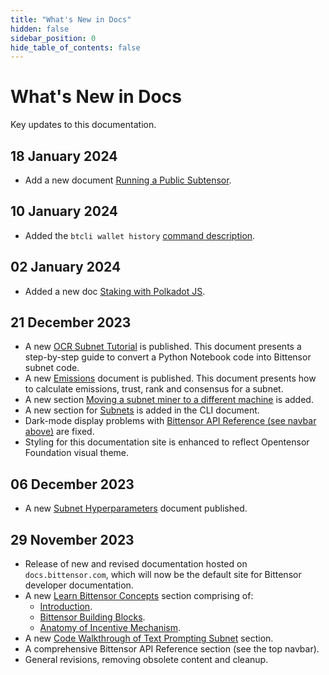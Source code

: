 ```yaml
---
title: "What's New in Docs"
hidden: false
sidebar_position: 0
hide_table_of_contents: false
---
```


# What's New in Docs

Key updates to this documentation.

## 18 January 2024

- Add a new document [Running a Public Subtensor](./getting-started/running-a-public-subtensor.md).

## 10 January 2024

- Added the `btcli wallet history` [command description](./reference/btcli.md#show-history).  

## 02 January 2024

- Added a new doc [Staking with Polkadot JS](./staking/staking-polkadot-js.md).

## 21 December 2023

- A new [OCR Subnet Tutorial](./tutorials/ocr-subnet-tutorial.md) is published. This document presents a step-by-step guide to convert a Python Notebook code into Bittensor subnet code.
- A new [Emissions](./emissions.md) document is published. This document presents how to calculate emissions, trust, rank and consensus for a subnet. 
- A new section [Moving a subnet miner to a different machine](./subnets/register-and-participate.md#moving-a-subnet-miner-to-a-different-machine) is added.
- A new section for [Subnets](./reference/btcli.md#subnets) is added in the CLI document.
- Dark-mode display problems with [Bittensor API Reference (see navbar above)](https://docs.bittensor.com/python-api/html/index.html) are fixed.
- Styling for this documentation site is enhanced to reflect Opentensor Foundation visual theme. 


## 06 December 2023

- A new [Subnet Hyperparameters](./subnets/subnet-hyperparameters.md) document published.

## 29 November 2023

- Release of new and revised documentation hosted on `docs.bittensor.com`, which will now be the default site for Bittensor developer documentation. 
- A new [Learn Bittensor Concepts](./learn/introduction.md) section comprising of:
  - [Introduction](./learn/introduction.md).
  - [Bittensor Building Blocks](./learn/bittensor-building-blocks.md).
  - [Anatomy of Incentive Mechanism](./learn/anatomy-of-incentive-mechanism.md).
- A new [Code Walkthrough of Text Prompting Subnet](./subnets/code-walkthrough-text-prompting.md) section.
- A comprehensive Bittensor API Reference section (see the top navbar).
- General revisions, removing obsolete content and cleanup.

